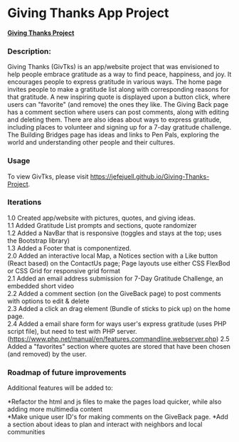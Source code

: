 # Giving Thanks App Project
<a href="https://jefejuell.github.io/Giving-Thanks-Project/"><b>Giving Thanks Project</b></a>

### **Description:**  
Giving Thanks (GivTks) is an app/website project that was envisioned to help people embrace gratitude as a way to find peace, happiness, and joy.  It encourages people to express gratitude in various ways.  The home page invites people to make a gratitude list along with corresponding reasons for that gratitude.  A new inspiring quote is displayed upon a button click, where users can "favorite" (and remove) the ones they like. The Giving Back page has a comment section where users can post comments, along with editing and deleting them.  There are also ideas about ways to express gratitude, including places to volunteer and signing up for a 7-day gratitude challenge.  The Building Bridges page has ideas and links to Pen Pals, exploring the world and understanding other people and their cultures. 

### **Usage**
To view GivTks, please visit https://jefejuell.github.io/Giving-Thanks-Project. 

### **Iterations**
1.0  Created app/website with pictures, quotes, and giving ideas.<br>
1.1  Added Gratitude List prompts and sections, quote randomizer<br>
1.2  Added a NavBar that is responsive (toggles and stays at the top; uses the Bootstrap library)<br>
1.3  Added a Footer that is componentized.<br>
2.0  Added an interactive local Map, a Notices section with a Like button (React based) on the ContactUs page; Page layouts use either CSS FlexBod or CSS Grid for responsive grid format<br>
2.1  Added an email address submission for 7-Day Gratitude Challenge, an embedded short video<br>
2.2  Added a comment section (on the GiveBack page) to post comments with options to edit & delete<br>
2.3  Added a click an drag element (Bundle of sticks to pick up) on the home page.<br>
2.4  Added a email share form for ways user's express gratitude (uses PHP script file), but need to test with PHP server.<br>
(https://www.php.net/manual/en/features.commandline.webserver.php)
2.5  Added a "favorites" section where quotes are stored that have been chosen (and removed) by the user.   

### **Roadmap of future improvements**
Additional features will be added to: 

*Refactor the html and js files to make the pages load quicker, while also adding more multimedia content<br>
*Make unique user ID's for making comments on the GiveBack page.
*Add a section about ideas to plan and interact with neighbors and local communities 
